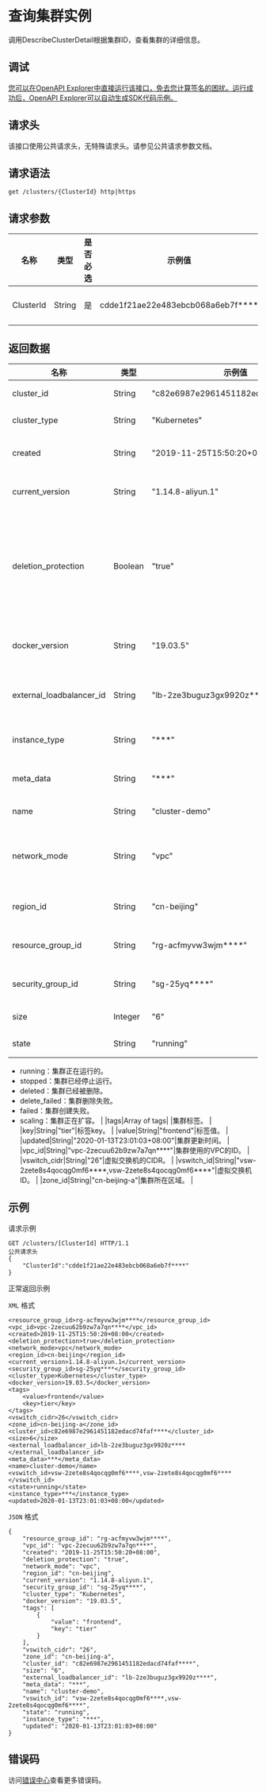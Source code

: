 # 查询集群实例

调用DescribeClusterDetail根据集群ID，查看集群的详细信息。

## 调试

[您可以在OpenAPI Explorer中直接运行该接口，免去您计算签名的困扰。运行成功后，OpenAPI Explorer可以自动生成SDK代码示例。](https://api.aliyun.com/#product=CS&api=DescribeClusterDetail&type=ROA&version=2015-12-15)

## 请求头

该接口使用公共请求头，无特殊请求头。请参见公共请求参数文档。

## 请求语法

```
get /clusters/{ClusterId} http|https
```

## 请求参数

|名称|类型|是否必选|示例值|描述|
|--|--|----|---|--|
|ClusterId|String|是|cdde1f21ae22e483ebcb068a6eb7f\*\*\*\*|集群ID。 |

## 返回数据

|名称|类型|示例值|描述|
|--|--|---|--|
|cluster\_id|String|"c82e6987e2961451182edacd74faf\*\*\*\*"|集群ID。 |
|cluster\_type|String|"Kubernetes"|集群类型。 |
|created|String|"2019-11-25T15:50:20+08:00"|集群创建时间。 |
|current\_version|String|"1.14.8-aliyun.1"|集群当前版本。 |
|deletion\_protection|Boolean|"true"|集群是否开启删除保护，防止通过控制台或API删除集群。 |
|docker\_version|String|"19.03.5"|集群中的Docker版本。 |
|external\_loadbalancer\_id|String|"lb-2ze3buguz3gx9920z\*\*\*\*"|集群负载均衡服务的 ID。 |
|instance\_type|String|"\*\*\*"|集群实例类型。 |
|meta\_data|String|"\*\*\*"|集群元数据信息。 |
|name|String|"cluster-demo"|集群名称。 |
|network\_mode|String|"vpc"|集群网络模式（VPC网络：vpc）。 |
|region\_id|String|"cn-beijing"|集群所在地域ID。 |
|resource\_group\_id|String|"rg-acfmyvw3wjm\*\*\*\*"|集群资源组ID。 |
|security\_group\_id|String|"sg-25yq\*\*\*\*"|集群安全组ID。 |
|size|Integer|"6"|集群节点数。 |
|state|String|"running"|集群运行状态

 -   running：集群正在运行的。
-   stopped：集群已经停止运行。
-   deleted：集群已经被删除。
-   delete\_failed：集群删除失败。
-   failed：集群创建失败。
-   scaling：集群正在扩容。 |
|tags|Array of tags| |集群标签。 |
|key|String|"tier"|标签key。 |
|value|String|"frontend"|标签值。 |
|updated|String|"2020-01-13T23:01:03+08:00"|集群更新时间。 |
|vpc\_id|String|"vpc-2zecuu62b9zw7a7qn\*\*\*\*"|集群使用的VPC的ID。 |
|vswitch\_cidr|String|"26"|虚拟交换机的CIDR。 |
|vswitch\_id|String|"vsw-2zete8s4qocqg0mf6\*\*\*\*,vsw-2zete8s4qocqg0mf6\*\*\*\*"|虚拟交换机ID。 |
|zone\_id|String|"cn-beijing-a"|集群所在区域。 |

## 示例

请求示例

```
GET /clusters/[ClusterId] HTTP/1.1
公共请求头
{
    "ClusterId":"cdde1f21ae22e483ebcb068a6eb7f****"
}
```

正常返回示例

`XML` 格式

```
<resource_group_id>rg-acfmyvw3wjm****</resource_group_id>
<vpc_id>vpc-2zecuu62b9zw7a7qn****</vpc_id>
<created>2019-11-25T15:50:20+08:00</created>
<deletion_protection>true</deletion_protection>
<network_mode>vpc</network_mode>
<region_id>cn-beijing</region_id>
<current_version>1.14.8-aliyun.1</current_version>
<security_group_id>sg-25yq****</security_group_id>
<cluster_type>Kubernetes</cluster_type>
<docker_version>19.03.5</docker_version>
<tags>
    <value>frontend</value>
    <key>tier</key>
</tags>
<vswitch_cidr>26</vswitch_cidr>
<zone_id>cn-beijing-a</zone_id>
<cluster_id>c82e6987e2961451182edacd74faf****</cluster_id>
<size>6</size>
<external_loadbalancer_id>lb-2ze3buguz3gx9920z****</external_loadbalancer_id>
<meta_data>***</meta_data>
<name>cluster-demo</name>
<vswitch_id>vsw-2zete8s4qocqg0mf6****,vsw-2zete8s4qocqg0mf6****</vswitch_id>
<state>running</state>
<instance_type>***</instance_type>
<updated>2020-01-13T23:01:03+08:00</updated>
```

`JSON` 格式

```
{
    "resource_group_id": "rg-acfmyvw3wjm****",
    "vpc_id": "vpc-2zecuu62b9zw7a7qn****",
    "created": "2019-11-25T15:50:20+08:00",
    "deletion_protection": "true",
    "network_mode": "vpc",
    "region_id": "cn-beijing",
    "current_version": "1.14.8-aliyun.1",
    "security_group_id": "sg-25yq****",
    "cluster_type": "Kubernetes",
    "docker_version": "19.03.5",
    "tags": [
        {
            "value": "frontend",
            "key": "tier"
        }
    ],
    "vswitch_cidr": "26",
    "zone_id": "cn-beijing-a",
    "cluster_id": "c82e6987e2961451182edacd74faf****",
    "size": "6",
    "external_loadbalancer_id": "lb-2ze3buguz3gx9920z****",
    "meta_data": "***",
    "name": "cluster-demo",
    "vswitch_id": "vsw-2zete8s4qocqg0mf6****,vsw-2zete8s4qocqg0mf6****",
    "state": "running",
    "instance_type": "***",
    "updated": "2020-01-13T23:01:03+08:00"
}
```

## 错误码

访问[错误中心](https://error-center.alibabacloud.com/status/product/CS)查看更多错误码。

